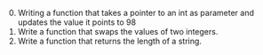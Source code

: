 0. Writing a function that takes a pointer to an int as parameter and updates the value it points to 98
1. Write a function that swaps the values of two integers.
2. Write a function that returns the length of a string.
